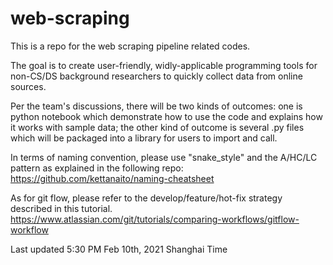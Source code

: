 # web-scraping
This is a repo for the web scraping pipeline related codes. 

The goal is to create user-friendly, widly-applicable programming tools for non-CS/DS background researchers to quickly collect data from online sources. 

Per the team's discussions, there will be two kinds of outcomes: one is python notebook which demonstrate how to use the code and explains how it works with sample data; the other kind of outcome is several .py files which will be packaged into a library for users to import and call.

In terms of naming convention, please use "snake_style" and the A/HC/LC pattern as explained in the following repo:
https://github.com/kettanaito/naming-cheatsheet

As for git flow, please refer to the develop/feature/hot-fix strategy described in this tutorial.
https://www.atlassian.com/git/tutorials/comparing-workflows/gitflow-workflow

Last updated 5:30 PM Feb 10th, 2021 Shanghai Time
